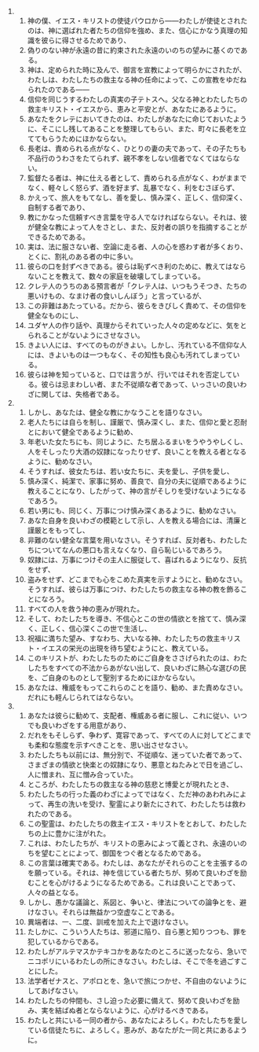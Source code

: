 <ol>
  <li>
    <ol>
      <li>神の僕、イエス・キリストの使徒パウロから――わたしが使徒とされたのは、神に選ばれた者たちの信仰を強め、また、信心にかなう真理の知識を彼らに得させるためであり、</li>
      <li>偽りのない神が永遠の昔に約束された永遠のいのちの望みに基くのである。</li>
      <li>神は、定められた時に及んで、御言を宣教によって明らかにされたが、わたしは、わたしたちの救主なる神の任命によって、この宣教をゆだねられたのである――</li>
      <li>信仰を同じうするわたしの真実の子テトスへ。父なる神とわたしたちの救主キリスト・イエスから、恵みと平安とが、あなたにあるように。</li>
      <li>あなたをクレテにおいてきたのは、わたしがあなたに命じておいたように、そこにし残してあることを整理してもらい、また、町々に長老を立ててもらうためにほかならない。</li>
      <li>長老は、責められる点がなく、ひとりの妻の夫であって、その子たちも不品行のうわさをたてられず、親不孝をしない信者でなくてはならない。</li>
      <li>監督たる者は、神に仕える者として、責められる点がなく、わがままでなく、軽々しく怒らず、酒を好まず、乱暴でなく、利をむさぼらず、</li>
      <li>かえって、旅人をもてなし、善を愛し、慎み深く、正しく、信仰深く、自制する者であり、</li>
      <li>教にかなった信頼すべき言葉を守る人でなければならない。それは、彼が健全な教によって人をさとし、また、反対者の誤りを指摘することができるためである。</li>
      <li>実は、法に服さない者、空論に走る者、人の心を惑わす者が多くおり、とくに、割礼のある者の中に多い。</li>
      <li>彼らの口を封ずべきである。彼らは恥ずべき利のために、教えてはならないことを教えて、数々の家庭を破壊してしまっている。</li>
      <li>クレテ人のうちのある預言者が「クレテ人は、いつもうそつき、たちの悪いけもの、なまけ者の食いしんぼう」と言っているが、</li>
      <li>この非難はあたっている。だから、彼らをきびしく責めて、その信仰を健全なものにし、</li>
      <li>ユダヤ人の作り話や、真理からそれていった人々の定めなどに、気をとられることがないようにさせなさい。</li>
      <li>きよい人には、すべてのものがきよい。しかし、汚れている不信仰な人には、きよいものは一つもなく、その知性も良心も汚れてしまっている。</li>
      <li>彼らは神を知っていると、口では言うが、行いではそれを否定している。彼らは忌まわしい者、また不従順な者であって、いっさいの良いわざに関しては、失格者である。</li>
    </ol>
  </li>
  <li>
    <ol>
      <li>しかし、あなたは、健全な教にかなうことを語りなさい。</li>
      <li>老人たちには自らを制し、謹厳で、慎み深くし、また、信仰と愛と忍耐とにおいて健全であるように勧め、</li>
      <li>年老いた女たちにも、同じように、たち居ふるまいをうやうやしくし、人をそしったり大酒の奴隷になったりせず、良いことを教える者となるように、勧めなさい。</li>
      <li>そうすれば、彼女たちは、若い女たちに、夫を愛し、子供を愛し、</li>
      <li>慎み深く、純潔で、家事に努め、善良で、自分の夫に従順であるように教えることになり、したがって、神の言がそしりを受けないようになるであろう。</li>
      <li>若い男にも、同じく、万事につけ慎み深くあるように、勧めなさい。</li>
      <li>あなた自身を良いわざの模範として示し、人を教える場合には、清廉と謹厳とをもってし、</li>
      <li>非難のない健全な言葉を用いなさい。そうすれば、反対者も、わたしたちについてなんの悪口も言えなくなり、自ら恥じいるであろう。</li>
      <li>奴隷には、万事につけその主人に服従して、喜ばれるようになり、反抗をせず、</li>
      <li>盗みをせず、どこまでも心をこめた真実を示すようにと、勧めなさい。そうすれば、彼らは万事につけ、わたしたちの救主なる神の教を飾ることになろう。</li>
      <li>すべての人を救う神の恵みが現れた。</li>
      <li>そして、わたしたちを導き、不信心とこの世の情欲とを捨てて、慎み深く、正しく、信心深くこの世で生活し、</li>
      <li>祝福に満ちた望み、すなわち、大いなる神、わたしたちの救主キリスト・イエスの栄光の出現を待ち望むようにと、教えている。</li>
      <li>このキリストが、わたしたちのためにご自身をささげられたのは、わたしたちをすべての不法からあがない出して、良いわざに熱心な選びの民を、ご自身のものとして聖別するためにほかならない。</li>
      <li>あなたは、権威をもってこれらのことを語り、勧め、また責めなさい。だれにも軽んじられてはならない。</li>
    </ol>
  </li>
  <li>
    <ol>
      <li>あなたは彼らに勧めて、支配者、権威ある者に服し、これに従い、いつでも良いわざをする用意があり、</li>
      <li>だれをもそしらず、争わず、寛容であって、すべての人に対してどこまでも柔和な態度を示すべきことを、思い出させなさい。</li>
      <li>わたしたちも以前には、無分別で、不従順な、迷っていた者であって、さまざまの情欲と快楽との奴隷になり、悪意とねたみとで日を過ごし、人に憎まれ、互に憎み合っていた。</li>
      <li>ところが、わたしたちの救主なる神の慈悲と博愛とが現れたとき、</li>
      <li>わたしたちの行った義のわざによってではなく、ただ神のあわれみによって、再生の洗いを受け、聖霊により新たにされて、わたしたちは救われたのである。</li>
      <li>この聖霊は、わたしたちの救主イエス・キリストをとおして、わたしたちの上に豊かに注がれた。</li>
      <li>これは、わたしたちが、キリストの恵みによって義とされ、永遠のいのちを望むことによって、御国をつぐ者となるためである。</li>
      <li>この言葉は確実である。わたしは、あなたがそれらのことを主張するのを願っている。それは、神を信じている者たちが、努めて良いわざを励むことを心がけるようになるためである。これは良いことであって、人々の益となる。</li>
      <li>しかし、愚かな議論と、系図と、争いと、律法についての論争とを、避けなさい。それらは無益かつ空虚なことである。</li>
      <li>異端者は、一、二度、訓戒を加えた上で退けなさい。</li>
      <li>たしかに、こういう人たちは、邪道に陥り、自ら悪と知りつつも、罪を犯しているからである。</li>
      <li>わたしがアルテマスかテキコかをあなたのところに送ったなら、急いでニコポリにいるわたしの所にきなさい。わたしは、そこで冬を過ごすことにした。</li>
      <li>法学者ゼナスと、アポロとを、急いで旅につかせ、不自由のないようにしてあげなさい。</li>
      <li>わたしたちの仲間も、さし迫った必要に備えて、努めて良いわざを励み、実を結ばぬ者とならないように、心がけるべきである。</li>
      <li>わたしと共にいる一同の者から、あなたによろしく。わたしたちを愛している信徒たちに、よろしく。恵みが、あなたがた一同と共にあるように。</li>
    </ol>
  </li>
</ol>